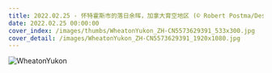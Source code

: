 ```yaml
---
title: 2022.02.25 - 怀特霍斯市的落日余晖，加拿大育空地区 (© Robert Postma/Design Pics)
date: 2022.02.25 00:00:00
cover_index: /images/thumbs/WheatonYukon_ZH-CN5573629391_533x300.jpg
cover_detail: /images/WheatonYukon_ZH-CN5573629391_1920x1080.jpg
---
```


![WheatonYukon](/images/WheatonYukon_ZH-CN5573629391_1920x1080.jpg)

